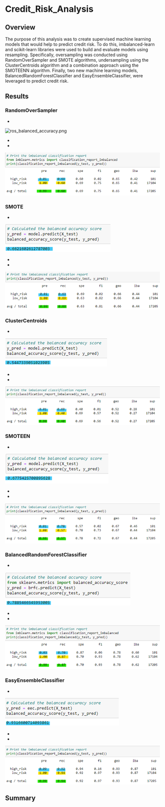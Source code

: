 # Credit_Risk_Analysis

## Overview
The purpose of this analysis was to create supervised machine learning models that would help to predict credit risk. To do this, imbalanced-learn and scikit-learn libraries were used to build and evaluate models using resampling. Specifically, oversampling was conducted using RandomOverSampler and SMOTE algorithms, undersampling using the ClusterCentroids algorithm and a combination approach using the SMOTEENN algorithm. Finally, two new machine learning models, BalancedRandomForestClassifier and EasyEnsembleClassifier, were leveraged to predict credit risk.

## Results
### RandomOverSampler
-

![ros_balanced_accuracy.png](https://github.com/vanessamignelli/Credit_Risk_Analysis/blob/main/resources/ros_balanced_accuracyt.png)

-
-

![ros_classification_report.png](https://github.com/vanessamignelli/Credit_Risk_Analysis/blob/main/resources/ros_classification_report.png)

### SMOTE
-

![smote_balanced_accuracy.png](https://github.com/vanessamignelli/Credit_Risk_Analysis/blob/main/resources/smote_balanced_accuracy.png)

-
-

![smote_classification_report.png](https://github.com/vanessamignelli/Credit_Risk_Analysis/blob/main/resources/smote_classification_report.png)

### ClusterCentroids
-

![cc_balanced_accuracy.png](https://github.com/vanessamignelli/Credit_Risk_Analysis/blob/main/resources/cc_balanced_accuracy.png)

-
-

![cc_classification_report.png](https://github.com/vanessamignelli/Credit_Risk_Analysis/blob/main/resources/cc_classification_report.png)

### SMOTEEN
-

![smoteen_balanced_accuracy.png](https://github.com/vanessamignelli/Credit_Risk_Analysis/blob/main/resources/smoteen_balanced_accuracy.png)

-
-

![smoteen_classification_report.png](https://github.com/vanessamignelli/Credit_Risk_Analysis/blob/main/resources/smoteen_classification_report.png)

### BalancedRandomForestClassifier
-

![brfc_balanced_accuracy.png](https://github.com/vanessamignelli/Credit_Risk_Analysis/blob/main/resources/brfc_balanced_accuracy.png)

-
-

![brfc_classification_report.png](https://github.com/vanessamignelli/Credit_Risk_Analysis/blob/main/resources/brfc_classification_report.png)

### EasyEnsembleClassifier
-

![eec_balanced_accuracy.png](https://github.com/vanessamignelli/Credit_Risk_Analysis/blob/main/resources/eec_balanced_accuracy.png)

-
-

![eec_classification_report.png](https://github.com/vanessamignelli/Credit_Risk_Analysis/blob/main/resources/eec_classification_report.png)

## Summary
